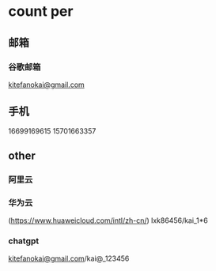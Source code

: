 # count per

## 邮箱

### 谷歌邮箱
kitefanokai@gmail.com


## 手机
16699169615
15701663357

## other

### 阿里云

### 华为云

(https://www.huaweicloud.com/intl/zh-cn/)
lxk86456/kai_1*6

### chatgpt
kitefanokai@gmail.com/kai@_123456